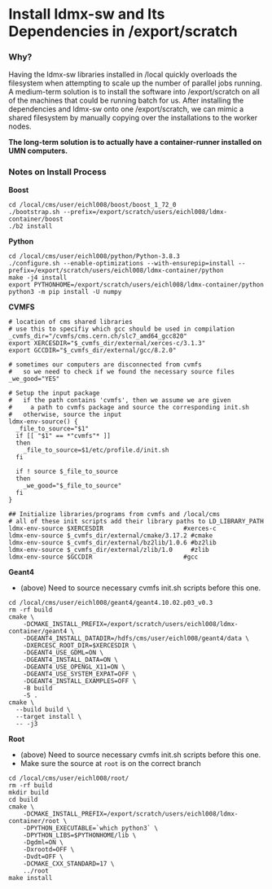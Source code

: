 # Install ldmx-sw and Its Dependencies in /export/scratch

### Why?
Having the ldmx-sw libraries installed in /local quickly overloads the filesystem when attempting 
to scale up the number of parallel jobs running. 
A medium-term solution is to install the software into /export/scratch on all of the machines 
that could be running batch for us.
After installing the dependencies and ldmx-sw onto one /export/scratch, we can mimic a shared
filesystem by manually copying over the installations to the worker nodes.

**The long-term solution is to actually have a container-runner installed on UMN computers.**

### Notes on Install Process

**Boost**
```
cd /local/cms/user/eichl008/boost/boost_1_72_0
./bootstrap.sh --prefix=/export/scratch/users/eichl008/ldmx-container/boost
./b2 install
```

**Python**
```
cd /local/cms/user/eichl008/python/Python-3.8.3
./configure.sh --enable-optimizations --with-ensurepip=install --prefix=/export/scratch/users/eichl008/ldmx-container/python
make -j4 install
export PYTHONHOME=/export/scratch/users/eichl008/ldmx-container/python
python3 -m pip install -U numpy
```

**CVMFS**
```
# location of cms shared libraries
# use this to specifiy which gcc should be used in compilation
_cvmfs_dir="/cvmfs/cms.cern.ch/slc7_amd64_gcc820"
export XERCESDIR="$_cvmfs_dir/external/xerces-c/3.1.3"
export GCCDIR="$_cvmfs_dir/external/gcc/8.2.0"

# sometimes our computers are disconnected from cvmfs
#   so we need to check if we found the necessary source files
_we_good="YES"

# Setup the input package
#   if the path contains 'cvmfs', then we assume we are given
#     a path to cvmfs package and source the corresponding init.sh
#   otherwise, source the input
ldmx-env-source() {
  _file_to_source="$1"
  if [[ "$1" == *"cvmfs"* ]]
  then
    _file_to_source=$1/etc/profile.d/init.sh
  fi

  if ! source $_file_to_source
  then
    _we_good="$_file_to_source"
  fi
}

## Initialize libraries/programs from cvmfs and /local/cms
# all of these init scripts add their library paths to LD_LIBRARY_PATH
ldmx-env-source $XERCESDIR                      #xerces-c
ldmx-env-source $_cvmfs_dir/external/cmake/3.17.2 #cmake
ldmx-env-source $_cvmfs_dir/external/bz2lib/1.0.6 #bz2lib
ldmx-env-source $_cvmfs_dir/external/zlib/1.0     #zlib
ldmx-env-source $GCCDIR                         #gcc
```

**Geant4**

- (above) Need to source necessary cvmfs init.sh scripts before this one.

```
cd /local/cms/user/eichl008/geant4/geant4.10.02.p03_v0.3
rm -rf build
cmake \
    -DCMAKE_INSTALL_PREFIX=/export/scratch/users/eichl008/ldmx-container/geant4 \
    -DGEANT4_INSTALL_DATADIR=/hdfs/cms/user/eichl008/geant4/data \
    -DXERCESC_ROOT_DIR=$XERCESDIR \ 
    -DGEANT4_USE_GDML=ON \
    -DGEANT4_INSTALL_DATA=ON \
    -DGEANT4_USE_OPENGL_X11=ON \
    -DGEANT4_USE_SYSTEM_EXPAT=OFF \
    -DGEANT4_INSTALL_EXAMPLES=OFF \
    -B build
    -S .
cmake \
  --build build \
  --target install \
  -- -j3
```

**Root**

- (above) Need to source necessary cvmfs init.sh scripts before this one.
- Make sure the source at `root` is on the correct branch

```
cd /local/cms/user/eichl008/root/
rm -rf build
mkdir build
cd build
cmake \
    -DCMAKE_INSTALL_PREFIX=/export/scratch/users/eichl008/ldmx-container/root \
    -DPYTHON_EXECUTABLE=`which python3` \
    -DPYTHON_LIBS=$PYTHONHOME/lib \
    -Dgdml=ON \
    -Dxrootd=OFF \
    -Dvdt=OFF \
    -DCMAKE_CXX_STANDARD=17 \
    ../root
make install
```

